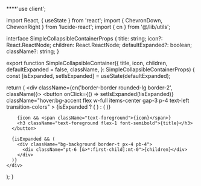 ****'use client';

import React, { useState } from 'react';
import { ChevronDown, ChevronRight } from 'lucide-react';
import { cn } from '@/lib/utils';

interface SimpleCollapsibleContainerProps {
  title: string;
  icon?: React.ReactNode;
  children: React.ReactNode;
  defaultExpanded?: boolean;
  className?: string;
}

export function SimpleCollapsibleContainer({
  title,
  icon,
  children,
  defaultExpanded = false,
  className,
}: SimpleCollapsibleContainerProps) {
  const [isExpanded, setIsExpanded] = useState(defaultExpanded);

  return (
    <div className={cn('border-border rounded-lg border-2', className)}>
      <button
        onClick={() => setIsExpanded(!isExpanded)}
        className="hover:bg-accent flex w-full items-center gap-3 p-4 text-left transition-colors"
      >
        {isExpanded ? (
          <ChevronDown className="text-foreground h-5 w-5" />
        ) : (
          <ChevronRight className="text-foreground h-5 w-5" />
        )}

        {icon && <span className="text-foreground">{icon}</span>}
        <h3 className="text-foreground flex-1 font-semibold">{title}</h3>
      </button>

      {isExpanded && (
        <div className="bg-background border-t px-4 pb-4">
          <div className="pt-6 [&>*:first-child]:mt-0">{children}</div>
        </div>
      )}
    </div>
  );
}
